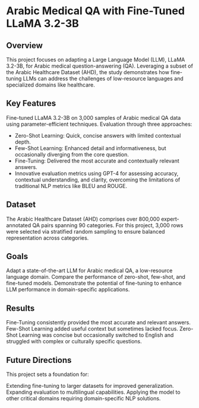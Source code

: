 # Arabic Medical QA with Fine-Tuned LLaMA 3.2-3B
## Overview
This project focuses on adapting a Large Language Model (LLM), LLaMA 3.2-3B, for Arabic medical question-answering (QA). Leveraging a subset of the Arabic Healthcare Dataset (AHD), the study demonstrates how fine-tuning LLMs can address the challenges of low-resource languages and specialized domains like healthcare.

## Key Features
Fine-tuned LLaMA 3.2-3B on 3,000 samples of Arabic medical QA data using parameter-efficient techniques.
Evaluation through three approaches:

- Zero-Shot Learning: Quick, concise answers with limited contextual depth.
- Few-Shot Learning: Enhanced detail and informativeness, but occasionally diverging from the core question.
- Fine-Tuning: Delivered the most accurate and contextually relevant answers.
- Innovative evaluation metrics using GPT-4 for assessing accuracy, contextual understanding, and clarity, overcoming the limitations of traditional NLP metrics like BLEU and ROUGE.
## Dataset
The Arabic Healthcare Dataset (AHD) comprises over 800,000 expert-annotated QA pairs spanning 90 categories. For this project, 3,000 rows were selected via stratified random sampling to ensure balanced representation across categories.

## Goals
Adapt a state-of-the-art LLM for Arabic medical QA, a low-resource language domain.
Compare the performance of zero-shot, few-shot, and fine-tuned models.
Demonstrate the potential of fine-tuning to enhance LLM performance in domain-specific applications.
## Results
Fine-Tuning consistently provided the most accurate and relevant answers.
Few-Shot Learning added useful context but sometimes lacked focus.
Zero-Shot Learning was concise but occasionally switched to English and struggled with complex or culturally specific questions.
## Future Directions
This project sets a foundation for:

Extending fine-tuning to larger datasets for improved generalization.
Expanding evaluation to multilingual capabilities.
Applying the model to other critical domains requiring domain-specific NLP solutions.
